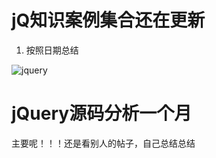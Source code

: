 # jQ知识案例集合还在更新
 1. 按照日期总结
 
  ![jquery](http://114.215.91.58/Blog//static/userImages/20171221/1513847249998020176.jpg)
  
# jQuery源码分析一个月
 主要呢！！！还是看别人的帖子，自己总结总结
